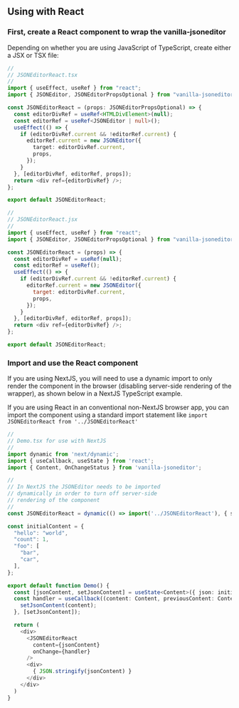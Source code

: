 ## Using with React

### First, create a React component to wrap the vanilla-jsoneditor

Depending on whether you are using JavaScript of TypeScript, create either a JSX or TSX file:

```typescript
//
// JSONEditorReact.tsx
//
import { useEffect, useRef } from "react";
import { JSONEditor, JSONEditorPropsOptional } from "vanilla-jsoneditor";

const JSONEditorReact = (props: JSONEditorPropsOptional) => {
  const editorDivRef = useRef<HTMLDivElement>(null);
  const editorRef = useRef<JSONEditor | null>();  
  useEffect(() => {
    if (editorDivRef.current && !editorRef.current) {
      editorRef.current = new JSONEditor({
        target: editorDivRef.current,
        props,
      });
    }
  }, [editorDivRef, editorRef, props]);  
  return <div ref={editorDivRef} />;
};

export default JSONEditorReact;
```

```javascript
//
// JSONEditorReact.jsx
//
import { useEffect, useRef } from "react";
import { JSONEditor, JSONEditorPropsOptional } from "vanilla-jsoneditor";

const JSONEditorReact = (props) => {
  const editorDivRef = useRef(null);
  const editorRef = useRef();  
  useEffect(() => {
    if (editorDivRef.current && !editorRef.current) {
      editorRef.current = new JSONEditor({
        target: editorDivRef.current,
        props,
      });
    }
  }, [editorDivRef, editorRef, props]);  
  return <div ref={editorDivRef} />;
};

export default JSONEditorReact;
```

### Import and use the React component

If you are using NextJS, you will need to use a dynamic import to only render the component in the browser (disabling server-side rendering of the wrapper), as shown below in a NextJS TypeScript example.

If you are using React in an conventional non-NextJS browser app, you can import the component using a standard import statement like `import JSONEditorReact from '../JSONEditorReact'`

```typescript
//
// Demo.tsx for use with NextJS
//
import dynamic from 'next/dynamic';
import { useCallback, useState } from 'react';
import { Content, OnChangeStatus } from 'vanilla-jsoneditor';

//
// In NextJS the JSONEditor needs to be imported
// dynamically in order to turn off server-side
// rendering of the component
//
const JSONEditorReact = dynamic(() => import('../JSONEditorReact'), { ssr: false });

const initialContent = { 
  "hello": "world",
  "count": 1,
  "foo": [
    "bar",
    "car",
  ],
};

export default function Demo() {
  const [jsonContent, setJsonContent] = useState<Content>({ json: initialContent });
  const handler = useCallback((content: Content, previousContent: Content, status: OnChangeStatus) => {
    setJsonContent(content);
  }, [setJsonContent]);

  return (
    <div>
      <JSONEditorReact
        content={jsonContent}
        onChange={handler}
      />
      <div>
        { JSON.stringify(jsonContent) }
      </div>
    </div>
  )
}
```